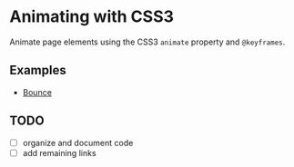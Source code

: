 # Animating with CSS3

Animate page elements using the CSS3 `animate` property and `@keyframes`.

## Examples

* [Bounce](https://jsbin.com/tizoxis/3/edit?html,css,output)

## TODO

- [ ] organize and document code
- [ ] add remaining links